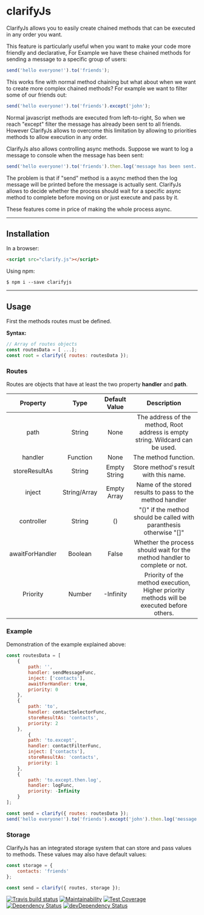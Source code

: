 # clarifyJs

ClarifyJs allows you to easily create chained methods that can be executed in any order you want.

This feature is particularly useful when you want to make your code more friendly and declarative, For Example we have these chained methods for sending a message to a specific group of users:
```javascript
send('hello everyone!').to('friends');
```
This works fine with normal method chaining but what about when we want to create more complex chained methods?
For example we want to filter some of our friends out:
```javascript
send('hello everyone!').to('friends').except('john');
```
Normal javascript methods are executed from left-to-right, So when we reach "except" filter the message has already been sent to all friends. However ClarifyJs allows to overcome this limitation by allowing to priorities methods to allow execution in any order.

ClarifyJs also allows controlling async methods. Suppose we want to log a message to console when the message has been sent:
```javascript
send('hello everyone!').to('friends').then.log('message has been sent.');
```
The problem is that if "send" method is a async method then the log message will be printed before the message is actually sent. ClarifyJs allows to decide whether the process should wait for a specific async method to complete before moving on or just execute and pass by it.

These features come in price of making the whole process async.

---

## Installation

In a browser:
```html
<script src="clarify.js"></script>
```

Using npm:
```shell
$ npm i --save clarifyjs
```

---

## Usage
First the methods routes must be defined.

**Syntax:**
```javascript
// Array of routes objects
const routesData = [ ...];
const root = clarify({ routes: routesData });
```

### Routes

Routes are objects that have at least the two property **handler** and **path**.

| Property        | Type           | Default Value | Description  |
| :-------------: | :-------------: | :-----: | :-----: |
| path| String | None | The address of the method, Root address is empty string. Wildcard can be used.
| handler | Function | None | The method function.
| storeResultAs | String | Empty String | Store method's result with this name.
| inject | String/Array | Empty Array | Name of the stored results to pass to the method handler
| controller | String | () | "()" if the method should be called with paranthesis otherwise "[]"
| awaitForHandler | Boolean | False | Whether the process should wait for the method handler to complete or not.
| Priority | Number | -Infinity | Priority of the method execution, Higher priority methods will be executed before others.

### Example
Demonstration of the example explained above:
```javascript
const routesData = [
	{
		path: '',
		handler: sendMessageFunc,
		inject: ['contacts'],
  		awaitForHandler: true,
		priority: 0
	},
	{
		path: 'to',
		handler: contactSelectorFunc,
		storeResultAs: 'contacts',
		priority: 2
	},
        {
		path: 'to.except',
		handler: contactFilterFunc,
		inject: ['contacts'],
		storeResultAs: 'contacts',
		priority: 1
	},
	{
		path: 'to.except.then.log',
		handler: logFunc,
		priority: -Infinity
	}
];

const send = clarify({ routes: routesData });
send('hello everyone!').to('friends').except('john').then.log('message has been sent!');
```

### Storage

ClarifyJs has an integrated storage system that can store and pass values to methods.
These values may also have default values:

```javascript
const storage = {
	contacts: 'friends'
};

const send = clarify({ routes, storage });
```

[![Travis build status](http://img.shields.io/travis/omidh28/clarifyJs.svg?style=flat)](https://travis-ci.org/omidh28/clarifyJs)
[![Maintainability](https://api.codeclimate.com/v1/badges/f76a9e87744ce4283c42/maintainability)](https://codeclimate.com/github/omidh28/clarifyjs/maintainability)
[![Test Coverage](https://api.codeclimate.com/v1/badges/f76a9e87744ce4283c42/test_coverage)](https://codeclimate.com/github/omidh28/clarifyjs/test_coverage)
[![Dependency Status](https://david-dm.org/omidh28/clarifyJs.svg)](https://david-dm.org/omidh28/clarifyJs)
[![devDependency Status](https://david-dm.org/omidh28/clarifyJs/dev-status.svg)](https://david-dm.org/omidh28/clarifyJs#info=devDependencies)
